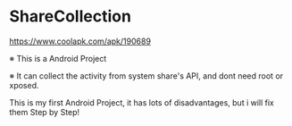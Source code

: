 # ShareCollection
https://www.coolapk.com/apk/190689

※ This is a Android Project

※ It can collect the activity from system share's API, and dont need root or xposed.

This is my first Android Project, it has lots of disadvantages, but i will fix them Step by Step!

